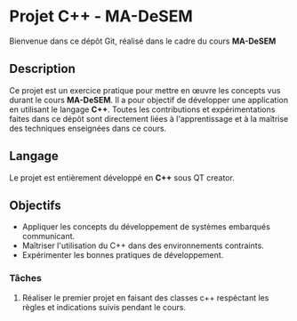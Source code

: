 # Projet C++ - MA-DeSEM

Bienvenue dans ce dépôt Git, réalisé dans le cadre du cours **MA-DeSEM**

## Description

Ce projet est un exercice pratique pour mettre en œuvre les concepts vus durant le cours **MA-DeSEM**. 
Il a pour objectif de développer une application en utilisant le langage **C++**. 
Toutes les contributions et expérimentations faites dans ce dépôt sont directement liées à l'apprentissage et à la maîtrise des techniques enseignées dans ce cours.

## Langage

Le projet est entièrement développé en **C++** sous QT creator. 

## Objectifs

- Appliquer les concepts du développement de systèmes embarqués communicant. 
- Maîtriser l'utilisation du C++ dans des environnements contraints.
- Expérimenter les bonnes pratiques de développement.

### Tâches 

1. Réaliser le premier projet en faisant des classes c++ respéctant les règles et indications suivis pendant le cours. 
